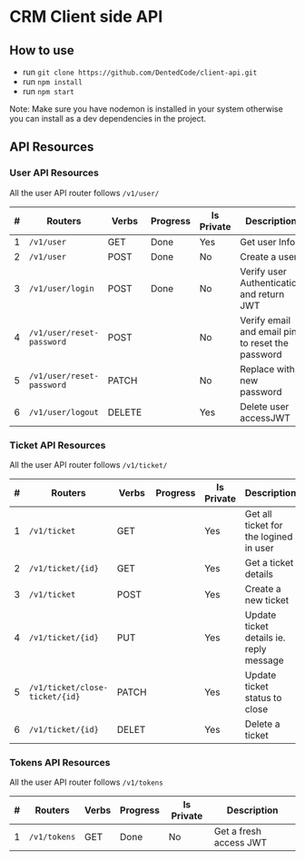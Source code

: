# CRM Client side API

## How to use

- run `git clone https://github.com/DentedCode/client-api.git`
- run `npm install`
- run `npm start`

Note: Make sure you have nodemon is installed in your system otherwise you can install as a dev dependencies in the project.

## API Resources

### User API Resources

All the user API router follows `/v1/user/`

| #   | Routers                   | Verbs  | Progress | Is Private | Description                                      |
| --- | ------------------------- | ------ | -------- | ---------- | ------------------------------------------------ |
| 1   | `/v1/user`                | GET    | Done     | Yes        | Get user Info                                    |
| 2   | `/v1/user`                | POST   | Done     | No         | Create a user                                    |
| 3   | `/v1/user/login`          | POST   | Done     | No         | Verify user Authentication and return JWT        |
| 4   | `/v1/user/reset-password` | POST   |          | No         | Verify email and email pin to reset the password |
| 5   | `/v1/user/reset-password` | PATCH  |          | No         | Replace with new password                        |
| 6   | `/v1/user/logout`         | DELETE |          | Yes        | Delete user accessJWT                            |

### Ticket API Resources

All the user API router follows `/v1/ticket/`

| #   | Routers                        | Verbs | Progress | Is Private | Description                             |
| --- | ------------------------------ | ----- | -------- | ---------- | --------------------------------------- |
| 1   | `/v1/ticket`                   | GET   |          | Yes        | Get all ticket for the logined in user  |
| 2   | `/v1/ticket/{id}`              | GET   |          | Yes        | Get a ticket details                    |
| 3   | `/v1/ticket`                   | POST  |          | Yes        | Create a new ticket                     |
| 4   | `/v1/ticket/{id}`              | PUT   |          | Yes        | Update ticket details ie. reply message |
| 5   | `/v1/ticket/close-ticket/{id}` | PATCH |          | Yes        | Update ticket status to close           |
| 6   | `/v1/ticket/{id}`              | DELET |          | Yes        | Delete a ticket                         |

### Tokens API Resources

All the user API router follows `/v1/tokens`

| #   | Routers      | Verbs | Progress | Is Private | Description            |
| --- | ------------ | ----- | -------- | ---------- | ---------------------- |
| 1   | `/v1/tokens` | GET   | Done     | No         | Get a fresh access JWT |
